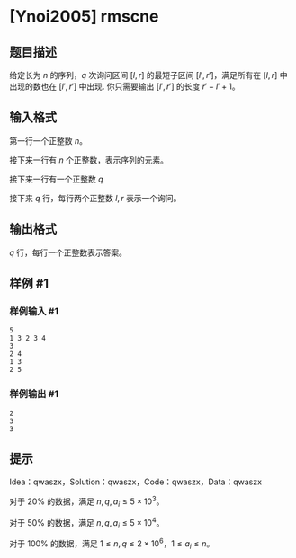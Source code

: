 # [Ynoi2005] rmscne

## 题目描述

给定长为 $n$ 的序列，$q$ 次询问区间 $[l,r]$ 的最短子区间 $[l',r']$，满足所有在 $[l,r]$ 中出现的数也在 $[l',r']$ 中出现. 你只需要输出 $[l',r']$ 的长度 $r'-l'+1$。

## 输入格式

第一行一个正整数 $n$。

接下来一行有 $n$ 个正整数，表示序列的元素。

接下来一行有一个正整数 $q$

接下来 $q$ 行，每行两个正整数 $l,r$ 表示一个询问。

## 输出格式

$q$ 行，每行一个正整数表示答案。

## 样例 #1

### 样例输入 #1
```
5
1 3 2 3 4
3
2 4
1 3
2 5
```

### 样例输出 #1

```
2
3
3
```

## 提示

Idea：qwaszx，Solution：qwaszx，Code：qwaszx，Data：qwaszx

对于 $20\%$ 的数据，满足 $n,q,a_i\leq 5\times 10^3$。

对于 $50\%$ 的数据，满足 $n,q,a_i\leq 5\times 10^4$。

对于 $100\%$ 的数据，满足 $1\leq n,q\leq 2\times 10^6$，$1\leq a_i\leq n$。
